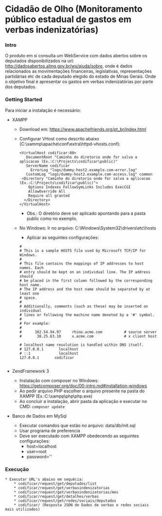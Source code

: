# Cidadão de Olho (Monitoramento público estadual de gastos em verbas indenizatórias)

### Intro
O produto em si consulta um WebService com dados abertos sobre os deputados disponibilizados na url: http://dadosabertos.almg.gov.br/ws/ajuda/sobre, onde é dados relacionados as movimentações financeiras, legislativas, representações partidárias etc de cada deputado elegido do estado de Minas Gerais. Onde o objetivo final é apresentar os gastos em verbas indenizatórias por parte dos deputados.

### Getting Started

Para iniciar a instalação é necessário:
  
  * XAMPP 
      * Download em: https://www.apachefriends.org/pt_br/index.html
      * Configurar VHost como descrito abaixo (C:\xammp\apache\conf\extra\httpd-vhosts.conf):
      
        ```
        <VirtualHost codificar:80>
           DocumentRoot "Caminho do diretorio onde for salva a aplicacao (Ex.:C:\Projects\codificar\public)"
           ServerName codificar
	         ErrorLog "logs/dummy-host2.example.com-error.log"
           CustomLog "logs/dummy-host2.example.com-access.log" common
         <Directory "Caminho do diretorio onde for salva a aplicacao (Ex.:C:\Projects\codificar\public)">
            Options Indexes FollowSymLinks Includes ExecCGI
            AllowOverride All
            Require all granted
          </Directory>
        </VirtualHost>
        ```
         * Obs.: O diretório deve ser aplicado apontando para a pasta public como no exemplo.
         
      * No Windows:
          Ir no arquivo: C:\Windows\System32\drivers\etc\hosts
          
          * Aplicar as seguintes configurações:
          
          ```# Copyright (c) 1993-2009 Microsoft Corp.
          #
          # This is a sample HOSTS file used by Microsoft TCP/IP for Windows.
          #
          # This file contains the mappings of IP addresses to host names. Each
          # entry should be kept on an individual line. The IP address should
          # be placed in the first column followed by the corresponding host name.
          # The IP address and the host name should be separated by at least one
          # space.
          #
          # Additionally, comments (such as these) may be inserted on individual
          # lines or following the machine name denoted by a '#' symbol.
          #
          # For example:
          #
          #      102.54.94.97     rhino.acme.com          # source server
          #       38.25.63.10     x.acme.com              # x client host

          # localhost name resolution is handled within DNS itself.
          #	127.0.0.1       localhost
          #	::1             localhost
          127.0.0.1       codificar
          
        
  * ZendFramework 3 
      * Instalação com composer no Windows: https://getcomposer.org/doc/00-intro.md#installation-windows
      * Ao pedir arquivo PHP escolher o arquivo presente na pasta do XAMPP (Ex.:C:\xampp\php\php.exe)
      * Ao concluir a instalação, abrir pasta da aplicação e executar no CMD: `composer update`
      
  * Banco de Dados em MySql
      * Executar comandos que estão no arquivo: data/db/init.sql
      * Usar programa de preferencia
      * Deve ser executado com XAMPP obedecendo as seguintes configurações: 
        * host=localhost
        * user=root
        * password=''

### Execução
	* Executar URL's abaixo em sequêcia:
		* codificar/request/get/deputados/list
		* codificar/request/get/verbasindenizatorias
		* codificar/request/get/verbasindenizatorias/mes
		* codificar/request/get/detalhes/verbas
		* codificar/request/get/redes/sociais/deputados
		* codificar/ (Resposta JSON de Dados de verbas e redes sociais mais utilizados)
	   
